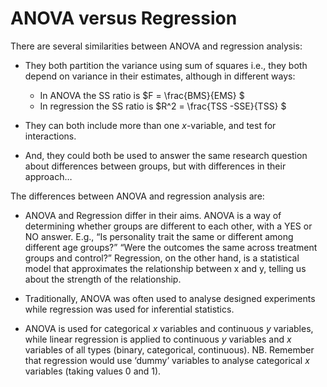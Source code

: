 # ANOVA versus Regression

There are several similarities between ANOVA and regression analysis:

* They both partition the variance using sum of squares i.e., they both depend on variance in their estimates, although in different ways:

	* In ANOVA the SS ratio is $F =  \frac{BMS}{EMS} $
	* In regression the SS ratio is   $R^2 = \frac{TSS -SSE}{TSS} $

* They can both include more than one $x$-variable, and test for
interactions.

* And, they could both be used to answer the same research question
  about differences between groups, but with differences in their
  approach…
  


The differences between ANOVA and regression analysis are:

*	ANOVA and Regression differ in their aims. ANOVA is a way of
     determining whether groups are different to each other, with a
     YES or NO answer. E.g., “Is personality trait the same or
     different among different age groups?” “Were the outcomes the
     same across treatment groups and control?” Regression, on the
     other hand, is a statistical model that approximates the
     relationship between x and y, telling us about the strength of
     the relationship.
	 
 * Traditionally, ANOVA was often used to analyse designed experiments
 while regression was used for inferential statistics.
 
 * ANOVA is used for categorical $x$ variables and continuous $y$
 variables, while linear regression is applied to continuous $y$
 variables and $x$ variables of all types (binary, categorical,
 continuous). NB. Remember that regression would use ‘dummy’ variables
 to analyse categorical $x$
 variables (taking values 0 and 1).
